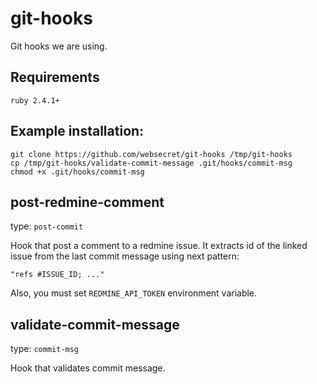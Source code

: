 # git-hooks

Git hooks we are using.

## Requirements

`ruby 2.4.1+`

## Example installation:

```
git clone https://github.com/websecret/git-hooks /tmp/git-hooks
cp /tmp/git-hooks/validate-commit-message .git/hooks/commit-msg
chmod +x .git/hooks/commit-msg
```

## post-redmine-comment

type: `post-commit`

Hook that post a comment to a redmine issue. It extracts id of the linked issue from the last commit message using next pattern:

```
"refs #ISSUE_ID; ..."
```

Also, you must set `REDMINE_API_TOKEN` environment variable.

## validate-commit-message

type: `commit-msg`

Hook that validates commit message.
